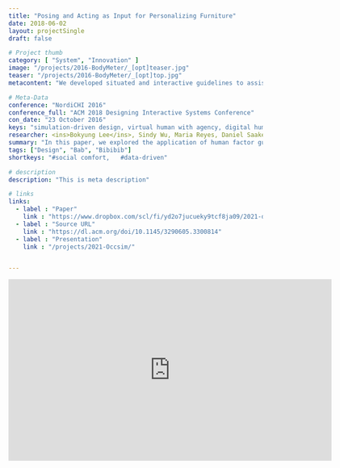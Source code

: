 ```yaml
---
title: "Posing and Acting as Input for Personalizing Furniture"
date: 2018-06-02
layout: projectSingle
draft: false

# Project thumb
category: [ "System", "Innovation" ]
image: "/projects/2016-BodyMeter/_[opt]teaser.jpg"
teaser: "/projects/2016-BodyMeter/_[opt]top.jpg"
metacontent: "We developed situated and interactive guidelines to assist users in design applications. We applied these guidelines in a Virtual Reality (VR) system that lets users customize their desk and provides real-time feedback and feedforward on pose and design."

# Meta-Data
conference: "NordiCHI 2016"
conference_full: "ACM 2018 Designing Interactive Systems Conference"
con_date: "23 October 2016"
keys: "simulation-driven design, virtual human with agency, digital human"
researcher: <ins>Bokyung Lee</ins>, Sindy Wu, Maria Reyes, Daniel Saakes.
summary: "In this paper, we explored the application of human factor guidelines in personal fabrication. This is useful for several Do-It-Yourself (DIY) scenarios, including users adjusting workstation configurations or designing a desk to fit a single person. We identified a dependency map between the user's anthropometrics, ergonomic pose recommendations, and design dimensions. Based on this, we developed situated and interactive guidelines to assist users in design applications. We applied these guidelines in a Virtual Reality (VR) system that lets users customize their desk and provides real-time feedback and feedforward on pose and design. We evaluated the system with six participants, had each one design a personal desk, fabricated their desks, and let them work on their desks for four hours. The design and evaluation contribute to fabrication tools as it helped users be aware of their pose and ergonomic knowledge, and design for their bodies and needs."
tags: ["Design", "Bab", "Bibibib"]
shortkeys: "#social comfort,   #data-driven"

# description
description: "This is meta description"

# links
links:
  - label : "Paper"
    link : "https://www.dropbox.com/scl/fi/yd2o7jucueky9tcf8ja09/2021-dis.pdf?rlkey=6ckiahlencbvyuiyu67ipyq9r&dl=0"
  - label : "Source URL"
    link : "https://dl.acm.org/doi/10.1145/3290605.3300814"
  - label : "Presentation"
    link : "/projects/2021-Occsim/"


---
```



<iframe title="vimeo-player" src="https://player.vimeo.com/video/184691693?h=30f7ec93d8" width="640" height="360" frameborder="0"    allowfullscreen></iframe>